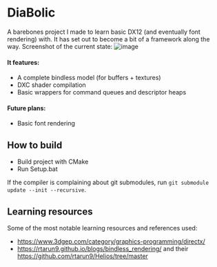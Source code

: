 # DiaBolic

A barebones project I made to learn basic DX12 (and eventually font rendering) with. It has set out to become a bit of a framework along the way.
Screenshot of the current state:
![image](https://github.com/user-attachments/assets/17f92192-7620-4588-a973-a33b3fa31be5)

#### It features:
- A complete bindless model (for buffers + textures)
- DXC shader compilation
- Basic wrappers for command queues and descriptor heaps

#### Future plans:
- Basic font rendering

## How to build

- Build project with CMake
- Run Setup.bat

If the compiler is complaining about git submodules, run
`git submodule update --init --recursive`.

## Learning resources
Some of the most notable learning resources and references used:
- https://www.3dgep.com/category/graphics-programming/directx/
- https://rtarun9.github.io/blogs/bindless_rendering/ and their https://github.com/rtarun9/Helios/tree/master
